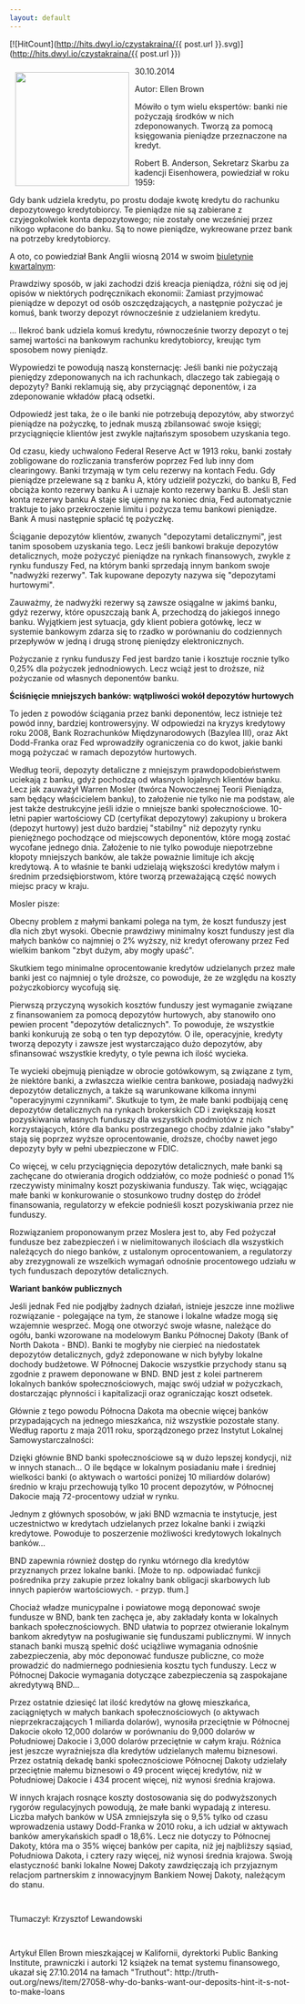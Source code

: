 ```yaml
---
layout: default
---
```


[![HitCount](http://hits.dwyl.io/czystakraina/{{ post.url }}.svg)](http://hits.dwyl.io/czystakraina/{{ post.url }})

<p><img src="{{site.baseurl}}\articles\pictures\465.bnd.jpg" align="left" style="margin: 10px 10px" width="200"><!--216-->
<p>30.10.2014</p>
<p>Autor: Ellen Brown</p>
<p>Mówiło o tym wielu ekspertów: banki nie pożyczają środków w nich zdeponowanych. Tworzą za pomocą księgowania pieniądze przeznaczone na kredyt.</p>
<p>Robert B. Anderson, Sekretarz Skarbu za kadencji Eisenhowera, powiedział w roku 1959:</p>
<p>Gdy bank udziela kredytu, po prostu dodaje kwotę kredytu do rachunku depozytowego kredytobiorcy. Te pieniądze nie są zabierane z czyjegokolwiek konta depozytowego; nie zostały one wcześniej przez nikogo wpłacone do banku. Są to nowe pieniądze, wykreowane przez bank na potrzeby kredytobiorcy.</p>
<p>A oto, co powiedział Bank Anglii wiosną 2014 w swoim <a href="http://www.bankofengland.co.uk/publications/Documents/quarterlybulletin/2014/qb14q1prereleasemoneycreation.pdf">biuletynie kwartalnym</a>:</p>
<p>Prawdziwy sposób, w jaki zachodzi dziś kreacja pieniądza, różni się od jej opisów w niektórych podręcznikach ekonomii: Zamiast przyjmować pieniądze w depozyt od osób oszczędzających, a następnie pożyczać je komuś, bank tworzy depozyt równocześnie z udzielaniem kredytu.</p>
<p>... Ilekroć bank udziela komuś kredytu, równocześnie tworzy depozyt o tej samej wartości na bankowym rachunku kredytobiorcy, kreując tym sposobem nowy pieniądz.</p>
<p>Wypowiedzi te powodują naszą konsternację: Jeśli banki nie pożyczają pieniędzy zdeponowanych na ich rachunkach, dlaczego tak zabiegają o depozyty? Banki reklamują się, aby przyciągnąć deponentów, i za zdeponowanie wkładów płacą odsetki.</p>
<p>Odpowiedź jest taka, że o ile banki nie potrzebują depozytów, aby stworzyć pieniądze na pożyczkę, to jednak muszą zbilansować swoje księgi; przyciągnięcie klientów jest zwykle najtańszym sposobem uzyskania tego.</p>
<p>Od czasu, kiedy uchwalono Federal Reserve Act w 1913 roku, banki zostały zobligowane do rozliczania transferów poprzez Fed lub inny dom clearingowy. Banki trzymają w tym celu rezerwy na kontach Fedu. Gdy pieniądze przelewane są z banku A, który udzielił pożyczki, do banku B, Fed obciąża konto rezerwy banku A i uznaje konto rezerwy banku B. Jeśli stan konta rezerwy banku A staje się ujemny na koniec dnia, Fed automatycznie traktuje to jako przekroczenie limitu i pożycza temu bankowi pieniądze. Bank A musi następnie spłacić tę pożyczkę.</p>
<p>Ściąganie depozytów klientów, zwanych "depozytami detalicznymi", jest tanim sposobem uzyskania tego. Lecz jeśli bankowi brakuje depozytów detalicznych, może pożyczyć pieniądze na rynkach finansowych, zwykle z rynku funduszy Fed, na którym banki sprzedają innym bankom swoje "nadwyżki rezerwy". Tak kupowane depozyty nazywa się "depozytami hurtowymi".</p>
<p>Zauważmy, że nadwyżki rezerwy są zawsze osiągalne w jakimś banku, gdyż rezerwy, które opuszczają bank A, przechodzą do jakiegoś innego banku. Wyjątkiem jest sytuacja, gdy klient pobiera gotówkę, lecz w systemie bankowym zdarza się to rzadko w porównaniu do codziennych przepływów w jedną i drugą stronę pieniędzy elektronicznych.</p>
<p>Pożyczanie z rynku funduszy Fed jest bardzo tanie i kosztuje rocznie tylko 0,25% dla pożyczek jednodniowych. Lecz wciąż jest to droższe, niż pożyczanie od własnych deponentów banku.</p>
<p><b>Ściśnięcie mniejszych banków: wątpliwości wokół depozytów hurtowych</b></p>
<p>To jeden z powodów ściągania przez banki deponentów, lecz istnieje też powód inny, bardziej kontrowersyjny. W odpowiedzi na kryzys kredytowy roku 2008, Bank Rozrachunków Międzynarodowych (Bazylea III), oraz Akt Dodd-Franka oraz Fed wprowadziły ograniczenia co do kwot, jakie banki mogą pożyczać w ramach depozytów hurtowych.</p>
<p>Według teorii, depozyty detaliczne z mniejszym prawdopodobieństwem uciekają z banku, gdyż pochodzą od własnych lojalnych klientów banku. Lecz jak zauważył Warren Mosler (twórca Nowoczesnej Teorii Pieniądza, sam będący właścicielem banku), to założenie nie tylko nie ma podstaw, ale jest także destrukcyjne jeśli idzie o mniejsze banki społecznościowe. 10-letni papier wartościowy CD (certyfikat depozytowy) zakupiony u brokera (depozyt hurtowy) jest dużo bardziej "stabilny" niż depozyty rynku pieniężnego pochodzące od miejscowych deponentów, które mogą zostać wycofane jednego dnia. Założenie to nie tylko powoduje niepotrzebne kłopoty mniejszych banków, ale także poważnie limituje ich akcję kredytową. A to właśnie te banki udzielają większości kredytów małym i średnim przedsiębiorstwom, które tworzą przeważającą część nowych miejsc pracy w kraju.</p>
<p>Mosler pisze:</p>
<p>Obecny problem z małymi bankami polega na tym, że koszt funduszy jest dla nich zbyt wysoki. Obecnie prawdziwy minimalny koszt funduszy jest dla małych banków co najmniej o 2% wyższy, niż kredyt oferowany przez Fed wielkim bankom "zbyt dużym, aby mogły upaść".</p>
<p>Skutkiem tego minimalne oprocentowanie kredytów udzielanych przez małe banki jest co najmniej o tyle droższe, co powoduje, że ze względu na koszty pożyczkobiorcy wycofują się.</p>
<p>Pierwszą przyczyną wysokich kosztów funduszy jest wymaganie związane z finansowaniem za pomocą depozytów hurtowych, aby stanowiło ono pewien procent "depozytów detalicznych". To powoduje, że wszystkie banki konkurują ze sobą o ten typ depozytów. O ile, operacyjnie, kredyty tworzą depozyty i zawsze jest wystarczająco dużo depozytów, aby sfinansować wszystkie kredyty, o tyle pewna ich ilość wycieka.</p>
<p>Te wycieki obejmują pieniądze w obrocie gotówkowym, są związane z tym, że niektóre banki, a zwłaszcza wielkie centra bankowe, posiadają nadwyżki depozytów detalicznych, a także są warunkowane kilkoma innymi "operacyjnymi czynnikami". Skutkuje to tym, że małe banki podbijają cenę depozytów detalicznych na rynkach brokerskich CD i zwiększają koszt pozyskiwania własnych funduszy dla wszystkich podmiotów z nich korzystających, które dla banku postrzeganego choćby zdalnie jako "słaby" stają się poprzez wyższe oprocentowanie, droższe, choćby nawet jego depozyty były w pełni ubezpieczone w FDIC.</p>
<p>Co więcej, w celu przyciągnięcia depozytów detalicznych, małe banki są zachęcane do otwierania drogich oddziałów, co może podnieść o ponad 1% rzeczywisty minimalny koszt pozyskiwania funduszy. Tak więc, wciągając małe banki w konkurowanie o stosunkowo trudny dostęp do źródeł finansowania, regulatorzy w efekcie podnieśli koszt pozyskiwania przez nie funduszy.</p>
<p>Rozwiązaniem proponowanym przez Moslera jest to, aby Fed pożyczał fundusze bez zabezpieczeń i w nielimitowanych ilościach dla wszystkich należących do niego banków, z ustalonym oprocentowaniem, a regulatorzy aby zrezygnowali ze wszelkich wymagań odnośnie procentowego udziału w tych funduszach depozytów detalicznych.</p>
<p><b>Wariant banków publicznych</b></p>
<p>Jeśli jednak Fed nie podjąłby żadnych działań, istnieje jeszcze inne możliwe rozwiązanie - polegające na tym, że stanowe i lokalne władze mogą się wzajemnie wesprzeć. Mogą one otworzyć swoje własne, należące do ogółu, banki wzorowane na modelowym Banku Północnej Dakoty (Bank of North Dakota - BND). Banki te mogłyby nie cierpieć na niedostatek depozytów detalicznych, gdyż zdeponowane w nich byłyby lokalne dochody budżetowe. W Północnej Dakocie wszystkie przychody stanu są zgodnie z prawem deponowane w BND. BND jest z kolei partnerem lokalnych banków społecznościowych, mając swój udział w pożyczkach, dostarczając płynności i kapitalizacji oraz ograniczając koszt odsetek.</p>
<p>Głównie z tego powodu Północna Dakota ma obecnie więcej banków przypadających na jednego mieszkańca, niż wszystkie pozostałe stany. Według raportu z maja 2011 roku, sporządzonego przez Instytut Lokalnej Samowystarczalności:</p>
<p>Dzięki głównie BND banki społecznościowe są w dużo lepszej kondycji, niż w innych stanach... O ile będące w lokalnym posiadaniu małe i średniej wielkości banki (o aktywach o wartości poniżej 10 miliardów dolarów) średnio w kraju przechowują tylko 10 procent depozytów, w Północnej Dakocie mają 72-procentowy udział w rynku.</p>
<p>Jednym z głównych sposobów, w jaki BND wzmacnia te instytucje, jest uczestnictwo w kredytach udzielanych przez lokalne banki i związki kredytowe. Powoduje to poszerzenie możliwości kredytowych lokalnych banków...</p>
<p>BND zapewnia również dostęp do rynku wtórnego dla kredytów przyznanych przez lokalne banki. [Może to np. odpowiadać funkcji pośrednika przy zakupie przez lokalny bank obligacji skarbowych lub innych papierów wartościowych. - przyp. tłum.]</p>
<p>Chociaż władze municypalne i powiatowe mogą deponować swoje fundusze w BND, bank ten zachęca je, aby zakładały konta w lokalnych bankach społecznościowych. BND ułatwia to poprzez otwieranie lokalnym bankom akredytyw na posługiwanie się funduszami publicznymi. W innych stanach banki muszą spełnić dość uciążliwe wymagania odnośnie zabezpieczenia, aby móc deponować fundusze publiczne, co może prowadzić do nadmiernego podniesienia kosztu tych funduszy. Lecz w Północnej Dakocie wymagania dotyczące zabezpieczenia są zaspokajane akredytywą BND...</p>
<p>Przez ostatnie dziesięć lat ilość kredytów na głowę mieszkańca, zaciągniętych w małych bankach społecznościowych (o aktywach nieprzekraczających 1 miliarda dolarów), wynosiła przeciętnie w Północnej Dakocie około 12,000 dolarów w porównaniu do 9,000 dolarów w Południowej Dakocie i 3,000 dolarów przeciętnie w całym kraju. Różnica jest jeszcze wyraźniejsza dla kredytów udzielanych małemu biznesowi. Przez ostatnią dekadę banki społecznościowe Północnej Dakoty udzielały przeciętnie małemu biznesowi o 49 procent więcej kredytów, niż w Południowej Dakocie i 434 procent więcej, niż wynosi średnia krajowa.</p>
<p>W innych krajach rosnące koszty dostosowania się do podwyższonych rygorów regulacyjnych powodują, że małe banki wypadają z interesu. Liczba małych banków w USA zmniejszyła się o 9,5% tylko od czasu wprowadzenia ustawy Dodd-Franka w 2010 roku, a ich udział w aktywach banków amerykańskich spadł o 18,6%. Lecz nie dotyczy to Północnej Dakoty, która ma o 35% więcej banków per capita, niż jej najbliższy sąsiad, Południowa Dakota, i cztery razy więcej, niż wynosi średnia krajowa. Swoją elastyczność banki lokalne Nowej Dakoty zawdzięczają ich przyjaznym relacjom partnerskim z innowacyjnym Bankiem Nowej Dakoty, należącym do stanu.</p>
<p style="margin-top: 0px; margin-right: 0px; margin-left: 0px; font-family: 'Times New Roman'; color: rgb(50, 51, 51); min-height: 15px;"></p>
<p>Tłumaczył: Krzysztof Lewandowski</p>
<p style="margin-top: 0px; margin-right: 0px; margin-left: 0px; font-family: 'Times New Roman'; color: rgb(50, 51, 51); min-height: 15px;"></p>
<p>Artykuł Ellen Brown mieszkającej w Kalifornii, dyrektorki Public Banking Institute, prawniczki i autorki 12 książek na temat systemu finansowego, ukazał się 27.10.2014 na łamach "Truthout": http://truth-out.org/news/item/27058-why-do-banks-want-our-deposits-hint-it-s-not-to-make-loans</p>